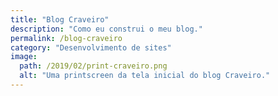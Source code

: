 ```yaml
---
title: "Blog Craveiro"
description: "Como eu construi o meu blog."
permalink: /blog-craveiro
category: "Desenvolvimento de sites"
image:
  path: /2019/02/print-craveiro.png
  alt: "Uma printscreen da tela inicial do blog Craveiro."
---
```


